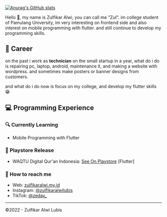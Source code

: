 
[![Anurag's GitHub stats](https://github-readme-stats.vercel.app/api?username=bakteribaik&show_icons=true&theme=radical)](https://github.com/anuraghazra/github-readme-stats)

Hello 👋, my name is Zulfikar Alwi, you can call me "Zul". im college student of Pamulang University, im very interesting on frontend side and also interest on mobile programming with flutter. and still continue to develop my programming skills.

<h2>💼 Career</h2>
  
on the past i work as <b>technician</b> on the small startup in a year, what do i do is repairing pc, laptop, android, maintenance it, and making a website with wordpress. and sometimes make posters or banner designs from customers.

and what do i do now is focus on my college, and develop my flutter skills 😁

<h2>💻 Programming Experience
<h3>🔍 Currently Learning</h3>
<ul>
  <li> Mobile Programming with Flutter
</ul>

<h3>📌 Playstore Release</h3>
<ul>
  <li> WAQTU Digital Qur'an Indonesia: <a href="https://play.google.com/store/apps/details?id=com.waqtuindonesia">See On Playstore</a> [Flutter]</li>
</ul>

<h3>🚀 How to reach me</h3>
<ul>
  <li>Web: <a href="https://zulfikaralwi.my.id">zulfikaralwi.my.id</a></li>
  <li>Instagram: <a href="https://instagram.com/zulfikaralwilubis/">@zulfikaralwilubis</a></li>
  <li>TikTok: <a href="https://tiktok.com/zeday_">@zeday_</a></li>
</ul>



<hr>

©2022 - Zulfikar Alwi Lubis
